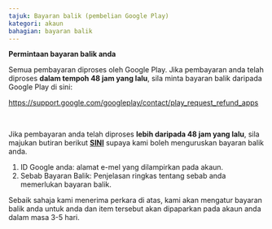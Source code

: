 ```yaml
---
tajuk: Bayaran balik (pembelian Google Play)
kategori: akaun
bahagian: bayaran balik
---
```

**Permintaan bayaran balik anda**


Semua pembayaran diproses oleh Google Play. Jika pembayaran anda telah diproses **dalam tempoh 48 jam yang lalu**, sila minta bayaran balik daripada Google Play di sini:


<https://support.google.com/googleplay/contact/play_request_refund_apps>


 


Jika pembayaran anda telah diproses **lebih daripada 48 jam yang lalu**, sila majukan butiran berikut **[SINI](https://help.Studycat.com/hc/en-gb/requests/new)** supaya kami boleh menguruskan bayaran balik anda.


1. ID Google anda: alamat e-mel yang dilampirkan pada akaun.
2. Sebab Bayaran Balik: Penjelasan ringkas tentang sebab anda memerlukan bayaran balik.


Sebaik sahaja kami menerima perkara di atas, kami akan mengatur bayaran balik anda untuk anda dan item tersebut akan dipaparkan pada akaun anda dalam masa 3\-5 hari.